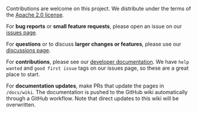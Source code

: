 Contributions are welcome on this project. We distribute under the terms of the [Apache 2.0 license](https://github.com/csp-community/csp-adapter-discord/blob/main/LICENSE).

For **bug reports** or **small feature requests**, please open an issue on our [issues page](https://github.com/csp-community/csp-adapter-discord/issues).

For **questions** or to discuss **larger changes or features**, please use our [discussions page](https://github.com/csp-community/csp-adapter-discord/discussions).

For **contributions**, please see our [developer documentation](Local-Development-Setup). We have `help wanted` and `good first issue` tags on our issues page, so these are a great place to start.

For **documentation updates**, make PRs that update the pages in `/docs/wiki`. The documentation is pushed to the GitHub wiki automatically through a GitHub workflow. Note that direct updates to this wiki will be overwritten.
